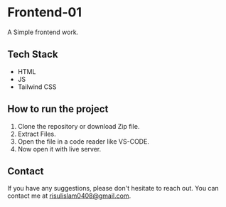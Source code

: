 # Frontend-01

A Simple frontend work.

## Tech Stack

- HTML
- JS
- Tailwind CSS

## How to run the project

1. Clone the repository or download Zip file.
2. Extract Files.
3. Open the file in a code reader like VS-CODE.
4. Now open it with live server.

## Contact

If you have any suggestions, please don't hesitate to reach out. You can contact me at risulislam0408@gmail.com.
